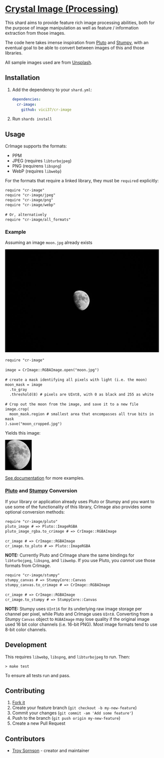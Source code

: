 <h1 tabindex="-1" dir="auto"><a href="http://troy.sornson.io/cr-image" target="_blank">Crystal Image (Processing)</a></h1>

This shard aims to provide feature rich image processing abilities, both for the purpose of
image manipulation as well as feature / information extraction from those images.

The code here takes imense inspiration from [Pluto](https://github.com/phenopolis/pluto) and [Stumpy](https://github.com/stumpycr/stumpy_core), with
an eventual goal to be able to convert between images of this and those libraries.

All sample images used are from [Unsplash](https://unsplash.com/).

## Installation

1. Add the dependency to your `shard.yml`:

   ```yaml
   dependencies:
     cr-image:
       github: vici37/cr-image
   ```

2. Run `shards install`

## Usage

CrImage supports the formats:
* PPM
* JPEG (requires `libturbojpeg`)
* PNG (requirens `libspng`)
* WebP (requires `libwebp`)

For the formats that require a linked library, they must be `require`d explicitly:

```crystal
require "cr-image"
require "cr-image/jpeg"
require "cr-image/png"
require "cr-image/webp"

# Or, alternatively
require "cr-image/all_formats"
```

### Example

Assuming an image `moon.jpg` already exists

<img src="https://raw.githubusercontent.com/Vici37/cr-image/master/docs/images/moon.jpg" alt="Picture of moon"/>

```crystal
require "cr-image"

image = CrImage::RGBAImage.open("moon.jpg")

# create a mask identifying all pixels with light (i.e. the moon)
moon_mask = image
  .to_gray
  .threshold(8) # pixels are UInt8, with 0 as black and 255 as white

# Crop out the moon from the image, and save it to a new file
image.crop(
  moon_mask.region # smallest area that encompasses all true bits in mask
).save("moon_cropped.jpg")

```

Yields this image:

<img src="https://raw.githubusercontent.com/Vici37/cr-image/master/docs/images/moon_cropped.jpg" alt="Cropped example of moon"/>

[See documentation](http://troy.sornson.io/cr-image/) for more examples.

### [Pluto](https://github.com/phenopolis/pluto) and [Stumpy](https://github.com/stumpycr/stumpy_core) Conversion

If your library or application already uses Pluto or Stumpy and you want to use
some of the functionality of this library, CrImage also provides some optional
conversion methods:

```crystal
require "cr-image/pluto"
pluto_image # => Pluto::ImageRGBA
pluto_image_rgba.to_crimage # => CrImage::RGBAImage

cr_image # => CrImage::RGBAImage
cr_image.to_pluto # => Pluto::ImageRGBA
```

**NOTE:** Currently Pluto and CrImage share the same bindings for `libturbojpeg`, `libspng`, and `libwebp`. If you
use Pluto, you _cannot_ use those formats from CrImage.


```crystal
require "cr-image/stumpy"
stumpy_canvas # => StumpyCore::Canvas
stumpy_canvas.to_crimage # => CrImage::RGBAImage

cr_image # => CrImage::RGBAImage
cr_image.to_stumpy # => StumpyCore::Canvas
```

**NOTE:** Stumpy uses `UInt16` for its underlying raw image storage per channel per pixel, while Pluto and
CrImage uses `UInt8`. Converting from a Stumpy `Canvas` object to `RGBAImage` may lose quality if the original
image used 16 bit color channels (i.e. 16-bit PNG). Most image formats tend to use 8-bit color channels.

## Development

This requires `libwebp`, `libspng`, and `libturbojpeg` to run. Then:

```
> make test
```

To ensure all tests run and pass.

## Contributing

1. [Fork it](https://github.com/Vici37/cr-image/fork)
2. Create your feature branch (`git checkout -b my-new-feature`)
3. Commit your changes (`git commit -am 'Add some feature'`)
4. Push to the branch (`git push origin my-new-feature`)
5. Create a new Pull Request

## Contributors

- [Troy Sornson](https://github.com/Vici37) - creator and maintainer
